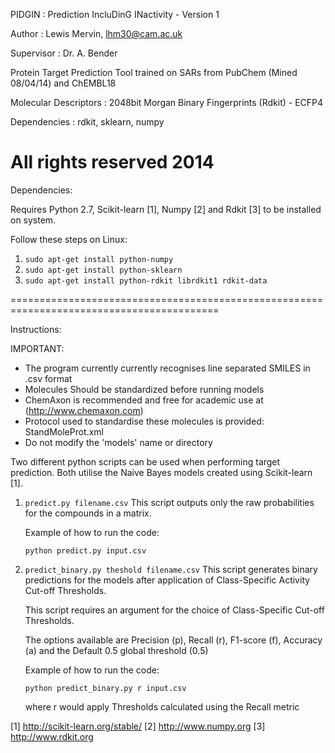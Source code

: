 PIDGIN : Prediction IncluDinG INactivity - Version 1 Author : Lewis Mervin, lhm30@cam.ac.ukSupervisor : Dr. A. BenderProtein Target Prediction Tool trained on SARs from PubChem (Mined 08/04/14) and ChEMBL18Molecular Descriptors : 2048bit Morgan Binary Fingerprints (Rdkit) - ECFP4Dependencies : rdkit, sklearn, numpyAll rights reserved 2014==========================================================================================Dependencies: Requires Python 2.7, Scikit-learn [1], Numpy [2] and Rdkit [3] to be installed on system.Follow these steps on Linux: 1. ```sudo apt-get install python-numpy```2. ```sudo apt-get install python-sklearn```3. ```sudo apt-get install python-rdkit librdkit1 rdkit-data```==========================================================================================Instructions:IMPORTANT:*	The program currently currently recognises line separated SMILES in .csv format*	Molecules Should be standardized before running models*	ChemAxon is recommended and free for academic use at (http://www.chemaxon.com)*	Protocol used to standardise these molecules is provided: StandMoleProt.xml*	Do not modify the 'models' name or directory Two different python scripts can be used when performing target prediction.Both utilise the Naive Bayes models created using Scikit-learn [1]. 1. ```predict.py filename.csv```    This script outputs only the raw probabilities for the compounds in a matrix.         Example of how to run the code:    ```    python predict.py input.csv    ```2. ```predict_binary.py theshold filename.csv```    This script generates binary predictions for the models after application of Class-Specific Activity Cut-off Thresholds.        This script requires an argument for the choice of Class-Specific Cut-off Thresholds.        The options available are Precision (p), Recall (r), F1-score (f), Accuracy (a) and the Default 0.5 global threshold (0.5)        Example of how to run the code:    ```    python predict_binary.py r input.csv    ```        where r would apply Thresholds calculated using the Recall metric  [1] http://scikit-learn.org/stable/ [2] http://www.numpy.org [3] http://www.rdkit.org